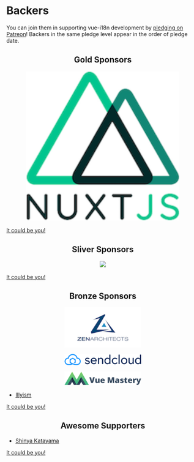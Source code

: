 # Backers

You can join them in supporting vue-i18n development by [pledging on Patreon](https://www.patreon.com/kazupon)! Backers in the same pledge level appear in the order of pledge date.

<h2 align="center">Gold Sponsors</h2>

<p align="center">
  <a href="https://nuxtjs.org/" target="_blank">
    <img
      src="https://raw.githubusercontent.com/kazupon/vue-i18n/v8.x/vuepress/.vuepress/public/patrons/nuxt.png"
      width="400px"
    />
  </a>
</p>

[It could be you!](https://www.patreon.com/bePatron?c=1597144&patAmt=500.0)

<h2 align="center">Sliver Sponsors</h2>

<p align="center">
  <a href="https://www.codeandweb.com/babeledit?utm_campaign=vue-i18n-2019-01" target="_blank">
    <img
      src="https://raw.githubusercontent.com/kazupon/vue-i18n/v8.x/vuepress/.vuepress/public/patrons/babeledit.png"
      width="320px"
    />
  </a>
</p>

[It could be you!](https://www.patreon.com/bePatron?c=1597144&patAmt=250.0)

<h2 align="center">Bronze Sponsors</h2>

<p align="center">
  <a href="https://zenarchitects.co.jp/" target="_blank">
    <img
      src="https://raw.githubusercontent.com/kazupon/vue-i18n/v8.x/vuepress/.vuepress/public/patrons/zenarchitects.png"
      width="200px"
    />
  </a>
</p>
<p align="center">
  <a href="https://www.sendcloud.com/" target="_blank">
    <img
      src="https://raw.githubusercontent.com/kazupon/vue-i18n/v8.x/vuepress/.vuepress/public/patrons/sendcloud.png"
      width="200px"
    />
  </a>
</p>
<p align="center">
  <a href="https://www.vuemastery.com/" target="_blank">
    <img
      src="https://raw.githubusercontent.com/kazupon/vue-i18n/v8.x/vuepress/.vuepress/public/patrons/vuemastery.png"
      width="200px"
    />
  </a>
</p>

- [Illyism](https://github.com/Illyism)

[It could be you!](https://www.patreon.com/bePatron?c=1597144&patAmt=100.0)

<h2 align="center">Awesome Supporters</h2>

- [Shinya Katayama](https://github.com/ktsn)

[It could be you!](https://www.patreon.com/bePatron?c=1597144&patAmt=20.0)

